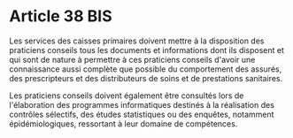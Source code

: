 # Article 38 BIS

Les services des caisses primaires doivent mettre à la disposition des praticiens conseils tous les documents et informations dont ils disposent et qui sont de nature à permettre à ces praticiens conseils d'avoir une connaissance aussi complète que possible du comportement des assurés, des prescripteurs et des distributeurs de soins et de prestations sanitaires.

Les praticiens conseils doivent également être consultés lors de l'élaboration des programmes informatiques destinés à la réalisation des contrôles sélectifs, des études statistiques ou des enquêtes, notamment épidémiologiques, ressortant à leur domaine de compétences.
